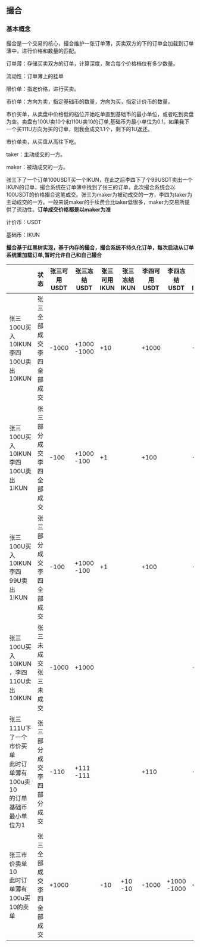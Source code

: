 

## 撮合

### 基本概念

撮合是一个交易的核心，撮合维护一张订单薄，买卖双方的下的订单会加载到订单薄中，进行价格和数量的匹配。

订单薄：存储买卖双方的订单，计算深度，聚合每个价格档位有多少数量。

流动性：订单薄上的挂单

限价单：指定价格，进行买卖。

市价单：方向为卖，指定基础币的数量，方向为买，指定计价币的数量。

市价买单，从卖盘中价格低的档位开始吃单直到基础币的最小单位，或者吃到卖盘为空。卖盘有100U卖10个和110U卖10的订单,基础币为最小单位为0.1。如果我下一个买111U方向为买的订单，则我会成交1.1个，剩下的1U返还。

市价单卖，从买盘从高往下吃。

taker：主动成交的一方。

maker：被动成交的一方。

张三下了一个订单100USDT买一个IKUN，在此之后李四下了个99USDT卖出一个IKUN的订单，撮合系统在订单薄中找到了张三的订单，此次撮合系统会以100USDT的价格撮合这笔成交。张三为maker为被动成交的一方，李四为taker为主动成交的一方。一般来说maker的手续费会比taker低很多，maker为交易所提供了流动性。**订单成交价格都是以maker为准**

计价币：USDT

基础币：IKUN



**撮合基于红黑树实现，基于内存的撮合，撮合系统不持久化订单，每次启动从订单系统重加载订单,暂时允许自己和自己撮合**



|                                                              | 状态                           | 张三可用USDT | 张三冻结USDT | 张三可用IKUN | 张三冻结IKUN | 李四可用USDT | 李四冻结USDT | 李四可用IKUN | 李四冻结IKUN |
| ------------------------------------------------------------ | ------------------------------ | ------------ | ------------ | ----------- | ----------- | ------------ | ------------ | ----------- | ----------- |
| 张三100U买入10IKUN <br />李四100U卖出10IKUN                    | 张三全部成交<br />李四全部成交 | -1000        | +1000 -1000  | +10         |             | +1000        |              | -10         | +10 -10     |
| 张三100U买入10IKUN  <br />李四100U卖出1IKUN                    | 张三部分成交<br />李四全部成交 | -100         | +1000 -100   | +1          |             | +100         |              | -1          | +1 -1       |
| 张三100U买入10IKUN  <br />李四99U卖出1IKUN                     | 张三部分成交<br />李四全部成交 | -100         | +1000 -100   | +1          |             | +100         |              | -1          | +1 -1       |
| 张三100U买入10IKUN ，李四110U卖出10IKUN                        | 张三未成交<br />张三未成交     | -1000        | +1000        |             |             |              |              | -10         | +10         |
| 张三111U下了一个市价买单<br /> 此时订单薄有100u卖10<br />的订单基础币最小单位为1 | 张三部分成交<br />李四部分成交 | -110         | +111 -111    |             |             | +110         |              | -1.1        | +10 -1.1    |
| 张三市价卖单10<br /> 此时订单薄有100u买10的卖单<br />        | 张三全部成交<br />李四全部成交 | +1000        |              | -10         | +10 -10     | -1000        | +1000 -1000  | +10         |             |

